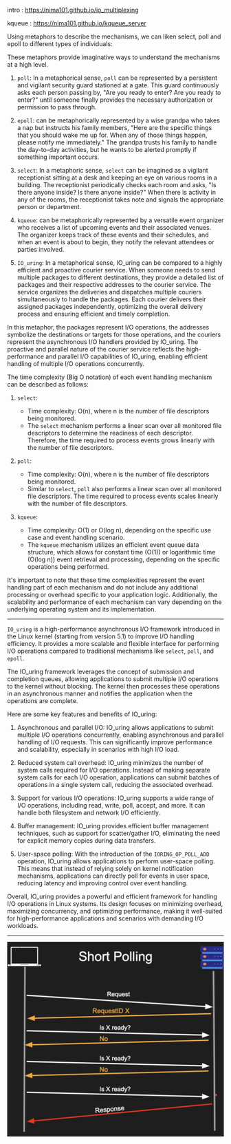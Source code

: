 
intro : https://nima101.github.io/io_multiplexing

kqueue : https://nima101.github.io/kqueue_server


Using metaphors to describe the mechanisms, we can liken select, poll and epoll to different types of individuals:

These metaphors provide imaginative ways to understand the mechanisms at a high level.

1. `poll`: In a metaphorical sense, `poll` can be represented by a persistent and vigilant security guard stationed at a gate. This guard continuously asks each person passing by, "Are you ready to enter? Are you ready to enter?" until someone finally provides the necessary authorization or permission to pass through.

2. `epoll`: can be metaphorically represented by a wise grandpa who takes a nap but instructs his family members, "Here are the specific things that you should wake me up for. When any of those things happen, please notify me immediately." The grandpa trusts his family to handle the day-to-day activities, but he wants to be alerted promptly if something important occurs.

3. `select`: In a metaphoric sense, `select` can be imagined as a vigilant receptionist sitting at a desk and keeping an eye on various rooms in a building. The receptionist periodically checks each room and asks, "Is there anyone inside? Is there anyone inside?" When there is activity in any of the rooms, the receptionist takes note and signals the appropriate person or department.

4. `kqueue`: can be metaphorically represented by a versatile event organizer who receives a list of upcoming events and their associated venues. The organizer keeps track of these events and their schedules, and when an event is about to begin, they notify the relevant attendees or parties involved.

5. `IO_uring`: In a metaphorical sense, IO_uring can be compared to a highly efficient and proactive courier service. When someone needs to send multiple packages to different destinations, they provide a detailed list of packages and their respective addresses to the courier service. The service organizes the deliveries and dispatches multiple couriers simultaneously to handle the packages. Each courier delivers their assigned packages independently, optimizing the overall delivery process and ensuring efficient and timely completion.

In this metaphor, the packages represent I/O operations, the addresses symbolize the destinations or targets for those operations, and the couriers represent the asynchronous I/O handlers provided by IO_uring. The proactive and parallel nature of the courier service reflects the high-performance and parallel I/O capabilities of IO_uring, enabling efficient handling of multiple I/O operations concurrently.




The time complexity (Big O notation) of each event handling mechanism can be described as follows:

1. `select`:
   - Time complexity: O(n), where n is the number of file descriptors being monitored.
   - The `select` mechanism performs a linear scan over all monitored file descriptors to determine the readiness of each descriptor. Therefore, the time required to process events grows linearly with the number of file descriptors.

2. `poll`:
   - Time complexity: O(n), where n is the number of file descriptors being monitored.
   - Similar to `select`, `poll` also performs a linear scan over all monitored file descriptors. The time required to process events scales linearly with the number of file descriptors.

3. `kqueue`:
   - Time complexity: O(1) or O(log n), depending on the specific use case and event handling scenario.
   - The `kqueue` mechanism utilizes an efficient event queue data structure, which allows for constant time (O(1)) or logarithmic time (O(log n)) event retrieval and processing, depending on the specific operations being performed.

It's important to note that these time complexities represent the event handling part of each mechanism and do not include any additional processing or overhead specific to your application logic. Additionally, the scalability and performance of each mechanism can vary depending on the underlying operating system and its implementation.

***

`IO_uring` is a high-performance asynchronous I/O framework introduced in the Linux kernel (starting from version 5.1) to improve I/O handling efficiency. It provides a more scalable and flexible interface for performing I/O operations compared to traditional mechanisms like `select`, `poll`, and `epoll`.

The IO_uring framework leverages the concept of submission and completion queues, allowing applications to submit multiple I/O operations to the kernel without blocking. The kernel then processes these operations in an asynchronous manner and notifies the application when the operations are complete.

Here are some key features and benefits of IO_uring:

1. Asynchronous and parallel I/O: IO_uring allows applications to submit multiple I/O operations concurrently, enabling asynchronous and parallel handling of I/O requests. This can significantly improve performance and scalability, especially in scenarios with high I/O load.

2. Reduced system call overhead: IO_uring minimizes the number of system calls required for I/O operations. Instead of making separate system calls for each I/O operation, applications can submit batches of operations in a single system call, reducing the associated overhead.

3. Support for various I/O operations: IO_uring supports a wide range of I/O operations, including read, write, poll, accept, and more. It can handle both filesystem and network I/O efficiently.

4. Buffer management: IO_uring provides efficient buffer management techniques, such as support for scatter/gather I/O, eliminating the need for explicit memory copies during data transfers.

5. User-space polling: With the introduction of the `IORING_OP_POLL_ADD` operation, IO_uring allows applications to perform user-space polling. This means that instead of relying solely on kernel notification mechanisms, applications can directly poll for events in user space, reducing latency and improving control over event handling.

Overall, IO_uring provides a powerful and efficient framework for handling I/O operations in Linux systems. Its design focuses on minimizing overhead, maximizing concurrency, and optimizing performance, making it well-suited for high-performance applications and scenarios with demanding I/O workloads.

***

![alt text](./img/polling.png "polling")